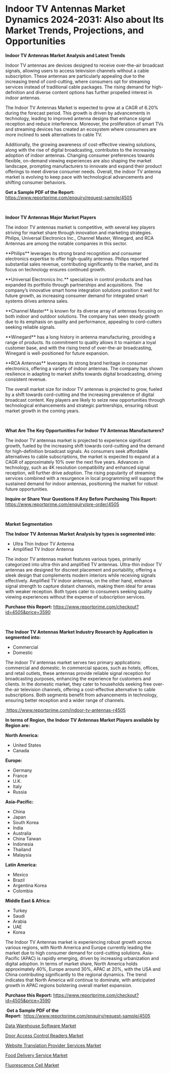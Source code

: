 <p><h1>Indoor TV Antennas Market Dynamics 2024-2031: Also about Its Market Trends, Projections, and Opportunities</h1></p><p><strong>Indoor TV Antennas Market Analysis and Latest Trends</strong></p>
<p><p>Indoor TV antennas are devices designed to receive over-the-air broadcast signals, allowing users to access television channels without a cable subscription. These antennas are particularly appealing due to the increasing trend of cord-cutting, where consumers opt for streaming services instead of traditional cable packages. The rising demand for high-definition and diverse content options has further propelled interest in indoor antennas.</p><p>The Indoor TV Antennas Market is expected to grow at a CAGR of 6.20% during the forecast period. This growth is driven by advancements in technology, leading to improved antenna designs that enhance signal reception and reduce interference. Moreover, the proliferation of smart TVs and streaming devices has created an ecosystem where consumers are more inclined to seek alternatives to cable TV. </p><p>Additionally, the growing awareness of cost-effective viewing solutions, along with the rise of digital broadcasting, contributes to the increasing adoption of indoor antennas. Changing consumer preferences towards flexible, on-demand viewing experiences are also shaping the market landscape, prompting manufacturers to innovate and expand their product offerings to meet diverse consumer needs. Overall, the indoor TV antenna market is evolving to keep pace with technological advancements and shifting consumer behaviors.</p></p>
<p><strong>Get a Sample PDF of the Report:&nbsp;</strong> <a href="https://www.reportprime.com/enquiry/request-sample/4505">https://www.reportprime.com/enquiry/request-sample/4505</a></p>
<p>&nbsp;</p>
<p><strong>Indoor TV Antennas Major Market Players</strong></p>
<p><p>The indoor TV antennas market is competitive, with several key players striving for market share through innovation and marketing strategies. Philips, Universal Electronics Inc., Channel Master, Winegard, and RCA Antennas are among the notable companies in this sector.</p><p>**Philips** leverages its strong brand recognition and consumer electronics expertise to offer high-quality antennas. Philips reported substantial sales revenue, contributing significantly to the market, and its focus on technology ensures continued growth.</p><p>**Universal Electronics Inc.** specializes in control products and has expanded its portfolio through partnerships and acquisitions. The company’s innovative smart home integration solutions position it well for future growth, as increasing consumer demand for integrated smart systems drives antenna sales.</p><p>**Channel Master** is known for its diverse array of antennas focusing on both indoor and outdoor solutions. The company has seen steady growth due to its emphasis on quality and performance, appealing to cord-cutters seeking reliable signals.</p><p>**Winegard** has a long history in antenna manufacturing, providing a range of products. Its commitment to quality allows it to maintain a loyal customer base, and with the rising trend of over-the-air broadcasting, Winegard is well-positioned for future expansion.</p><p>**RCA Antennas** leverages its strong brand heritage in consumer electronics, offering a variety of indoor antennas. The company has shown resilience in adapting to market shifts towards digital broadcasting, driving consistent revenue.</p><p>The overall market size for indoor TV antennas is projected to grow, fueled by a shift towards cord-cutting and the increasing prevalence of digital broadcast content. Key players are likely to seize new opportunities through technological enhancements and strategic partnerships, ensuring robust market growth in the coming years.</p></p>
<p>&nbsp;</p>
<p><strong>What Are The Key Opportunities For Indoor TV Antennas Manufacturers?</strong></p>
<p><p>The indoor TV antennas market is projected to experience significant growth, fueled by the increasing shift towards cord-cutting and the demand for high-definition broadcast signals. As consumers seek affordable alternatives to cable subscriptions, the market is expected to expand at a CAGR of approximately 10% over the next five years. Advances in technology, such as 4K resolution compatibility and enhanced signal reception, will further drive adoption. The rising popularity of streaming services combined with a resurgence in local programming will support the sustained demand for indoor antennas, positioning the market for robust future opportunities.</p></p>
<p><strong>Inquire or Share Your Questions If Any Before Purchasing This Report:</strong> <a href="https://www.reportprime.com/enquiry/pre-order/4505">https://www.reportprime.com/enquiry/pre-order/4505</a></p>
<p>&nbsp;</p>
<p><strong>Market Segmentation</strong></p>
<p><strong>The Indoor TV Antennas Market Analysis by types is segmented into:</strong></p>
<p><ul><li>Ultra Thin Indoor TV Antenna</li><li>Amplified TV Indoor Antenna</li></ul></p>
<p><p>The indoor TV antennas market features various types, primarily categorized into ultra-thin and amplified TV antennas. Ultra-thin indoor TV antennas are designed for discreet placement and portability, offering a sleek design that complements modern interiors while receiving signals effectively. Amplified TV indoor antennas, on the other hand, enhance signal strength to capture distant channels, making them ideal for areas with weaker reception. Both types cater to consumers seeking quality viewing experiences without the expense of subscription services.</p></p>
<p><strong>Purchase this Report:&nbsp;</strong><a href="https://www.reportprime.com/checkout?id=4505&price=3590">https://www.reportprime.com/checkout?id=4505&price=3590</a></p>
<p>&nbsp;</p>
<p><strong>The Indoor TV Antennas Market Industry Research by Application is segmented into:</strong></p>
<p><ul><li>Commercial</li><li>Domestic</li></ul></p>
<p><p>The indoor TV antennas market serves two primary applications: commercial and domestic. In commercial spaces, such as hotels, offices, and retail outlets, these antennas provide reliable signal reception for broadcasting purposes, enhancing the experience for customers and clients. In the domestic market, they cater to households seeking free over-the-air television channels, offering a cost-effective alternative to cable subscriptions. Both segments benefit from advancements in technology, ensuring better reception and a wider range of channels.</p></p>
<p><a href="https://www.reportprime.com/indoor-tv-antennas-r4505">&nbsp;https://www.reportprime.com/indoor-tv-antennas-r4505</a></p>
<p><strong>In terms of Region, the Indoor TV Antennas Market Players available by Region are:</strong></p>
<p>
    <p> <strong> North America: </strong>
        <ul>
            <li>United States</li>
            <li>Canada</li>
        </ul>
        </p> 
    <p> <strong> Europe: </strong>
        <ul>
            <li>Germany</li>
            <li>France</li>
            <li>U.K.</li>
            <li>Italy</li>
            <li>Russia</li>
        </ul>
        </p> 
    <p> <strong> Asia-Pacific: </strong>
        <ul>
            <li>China</li>
            <li>Japan</li>
            <li>South Korea</li>
            <li>India</li>
            <li>Australia</li>
            <li>China Taiwan</li>
            <li>Indonesia</li>
            <li>Thailand</li>
            <li>Malaysia</li>
        </ul>
        </p> 
    <p> <strong> Latin America: </strong>
        <ul>
            <li>Mexico</li>
            <li>Brazil</li>
            <li>Argentina Korea</li>
            <li>Colombia</li>
        </ul>
        </p> 
    <p> <strong> Middle East & Africa: </strong>
        <ul>
            <li>Turkey</li>
            <li>Saudi</li>
            <li>Arabia</li>
            <li>UAE</li>
            <li>Korea</li>
        </ul>
    </p>
    </p>
<p><p>The Indoor TV Antennas market is experiencing robust growth across various regions, with North America and Europe currently leading the market due to high consumer demand for cord-cutting solutions. Asia-Pacific (APAC) is rapidly emerging, driven by increasing urbanization and digital adoption. In terms of market share, North America holds approximately 40%, Europe around 30%, APAC at 20%, with the USA and China contributing significantly to the regional dynamics. The trend indicates that North America will continue to dominate, with anticipated growth in APAC regions bolstering overall market expansion.</p></p>
<p><strong>Purchase this Report: </strong><a href="https://www.reportprime.com/checkout?id=4505&price=3590">https://www.reportprime.com/checkout?id=4505&price=3590</a></p>
<p>&nbsp;<strong>Get a Sample PDF of the Report:&nbsp;&nbsp;</strong><a href="https://www.reportprime.com/enquiry/request-sample/4505">https://www.reportprime.com/enquiry/request-sample/4505</a></p>
<p><strong></strong></p>
<p><p><a href="https://issuu.com/reportprime-2/docs/data-warehouse-software-market-size_87694cb1e194d7">Data Warehouse Software Market</a></p><p><a href="https://github.com/fty54g/Market-Research-Report-List-1/blob/main/door-access-control-readers-market.md">Door Access Control Readers Market</a></p><p><a href="https://issuu.com/reportprime-2/docs/website-translation-provider-servic_f51a54d3b27e22">Website Translation Provider Services Market</a></p><p><a href="https://www.linkedin.com/pulse/global-food-delivery-service-market-trends-analysis-future-au6xe?trackingId=x63Y8hc1R2m8%2BtVg2hCirQ%3D%3D">Food Delivery Service Market</a></p><p><a href="https://www.linkedin.com/pulse/fluorescence-cell-market-size-type-1mm-2mm5mm-10mm10mm-20mm20mm-nebze?trackingId=Wb3gFQ16RQebk1Pl%2F96LsQ%3D%3D">Fluorescence Cell Market</a></p></p>